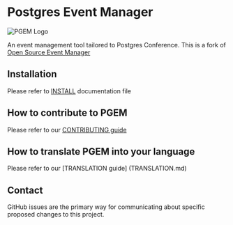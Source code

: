 # Postgres Event Manager
![PGEM Logo](https://postgresconf.org/images/brand_pgconforg.png)

An event management tool tailored to Postgres Conference. This is a fork of [Open Source Event Manager](https://github.com/openSUSE/osem)

## Installation
Please refer to [INSTALL](INSTALL.md) documentation file

## How to contribute to PGEM
Please refer to our [CONTRIBUTING guide](CONTRIBUTING.md)

## How to translate PGEM into your language
Please refer to our [TRANSLATION guide] (TRANSLATION.md)

## Contact
GitHub issues are the primary way for communicating about specific proposed changes to this project.
